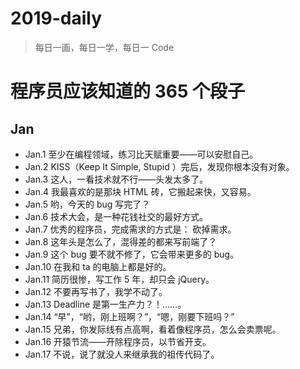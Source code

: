  # 2019-daily

> 每日一画，每日一学，每日一 Code

# 程序员应该知道的 365 个段子

## Jan

 - Jan.1 至少在编程领域，练习比天赋重要——可以安慰自己。
 - Jan.2 KISS（Keep It Simple, Stupid ）完后，发现你根本没有对象。
 - Jan.3 这人，一看技术就不行——头发太多了。
 - Jan.4 我最喜欢的是那块 HTML 砖，它搬起来快，又容易。
 - Jan.5 哟，今天的 bug 写完了？
 - Jan.6 技术大会，是一种花钱社交的最好方式。
 - Jan.7 优秀的程序员，完成需求的方式是： 砍掉需求。
 - Jan.8 这年头是怎么了，混得差的都来写前端了？
 - Jan.9 这个 bug 要不就不修了，它会带来更多的 bug。
 - Jan.10 在我和 ta 的电脑上都是好的。
 - Jan.11 简历很惨，写工作 5 年，却只会 jQuery。
 - Jan.12 不要再写书了，我学不动了。
 - Jan.13 Deadline 是第一生产力？！……。
 - Jan.14 “早”，“哟，刚上班啊？”，“嗯，刚要下班吗？”
 - Jan.15 兄弟，你发际线有点高啊，看着像程序员，怎么会卖票呢。
 - Jan.16 开猿节流——开除程序员，以节省开支。
 - Jan.17 不说，说了就没人来继承我的祖传代码了。

